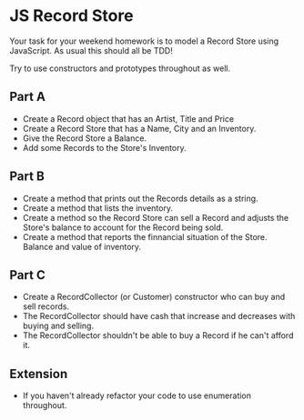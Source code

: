 # JS Record Store 

Your task for your weekend homework is to model a Record Store using JavaScript. As usual this should all be TDD!

Try to use constructors and prototypes throughout as well.

## Part A

- Create a Record object that has an Artist, Title and Price
- Create a Record Store that has a Name, City and an Inventory.
- Give the Record Store a Balance. 
- Add some Records to the Store's Inventory.

## Part B

- Create a method that prints out the Records details as a string.
- Create a method that lists the inventory.
- Create a method so the Record Store can sell a Record and adjusts the Store's balance to account for the Record being sold.
- Create a method that reports the finnancial situation of the Store. Balance and value of inventory.

## Part C

- Create a RecordCollector (or Customer) constructor who can buy and sell records.
- The RecordCollector should have cash that increase and decreases with buying and selling.
- The RecordCollector shouldn't be able to buy a Record if he can't afford it.

## Extension

- If you haven't already refactor your code to use enumeration throughout.